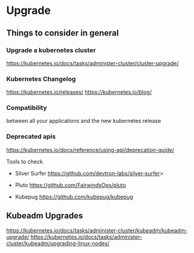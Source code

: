 # Upgrade

## Things to consider in general

### Upgrade a kubernetes cluster

<https://kubernetes.io/docs/tasks/administer-cluster/cluster-upgrade/>

### Kubernetes Changelog

<https://kubernetes.io/releases/>
<https://kubernetes.io/blog/>

### Compatibility

between all your applications and the new kubernetes release

### Deprecated apis

<https://kubernetes.io/docs/reference/using-api/deprecation-guide/>

Tools to check

- Silver Surfer
<https://github.com/devtron-labs/silver-surfer>>

- Pluto
<https://github.com/FairwindsOps/pluto>

- Kubepug
<https://github.com/kubepug/kubepug>

## Kubeadm Upgrades

<https://kubernetes.io/docs/tasks/administer-cluster/kubeadm/kubeadm-upgrade/>
<https://kubernetes.io/docs/tasks/administer-cluster/kubeadm/upgrading-linux-nodes/>
